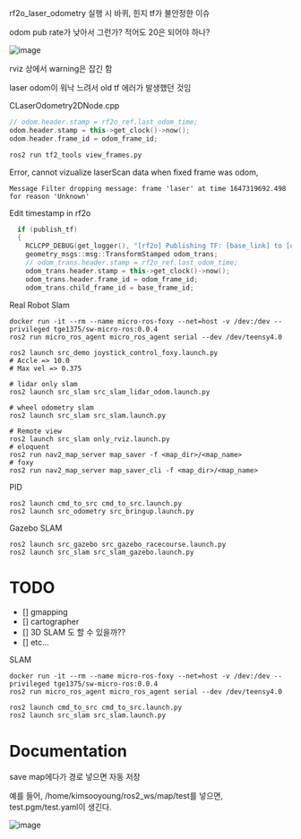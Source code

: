 rf2o_laser_odometry 실행 시 바퀴, 힌지 tf가 불안정한 이슈

odom pub rate가 낮아서 그런가?
적어도 20은 되어야 하나?

![image](https://user-images.githubusercontent.com/12381733/157614490-e2acd839-3113-4642-9272-ea0929fe1a12.png)

rviz 상에서 warning은 잡긴 함

laser odom이 워낙 느려서 old tf 에러가 발생했던 것임

CLaserOdometry2DNode.cpp
```c++
// odom.header.stamp = rf2o_ref.last_odom_time;
odom.header.stamp = this->get_clock()->now();
odom.header.frame_id = odom_frame_id;
```



```bash
ros2 run tf2_tools view_frames.py
```

Error, cannot vizualize laserScan data when fixed frame was odom, 

```
Message Filter dropping message: frame 'laser' at time 1647319692.498 for reason 'Unknown'
```

Edit timestamp in rf2o
```c++
  if (publish_tf)
  {
    RCLCPP_DEBUG(get_logger(), "[rf2o] Publishing TF: [base_link] to [odom]");
    geometry_msgs::msg::TransformStamped odom_trans;
    // odom_trans.header.stamp = rf2o_ref.last_odom_time;
    odom_trans.header.stamp = this->get_clock()->now();
    odom_trans.header.frame_id = odom_frame_id;
    odom_trans.child_frame_id = base_frame_id;
```

Real Robot Slam
```
docker run -it --rm --name micro-ros-foxy --net=host -v /dev:/dev --privileged tge1375/sw-micro-ros:0.0.4
ros2 run micro_ros_agent micro_ros_agent serial --dev /dev/teensy4.0

ros2 launch src_demo joystick_control_foxy.launch.py
# Accle => 10.0
# Max vel => 0.375

# lidar only slam
ros2 launch src_slam src_slam_lidar_odom.launch.py

# wheel odometry slam
ros2 launch src_slam src_slam.launch.py

# Remote view
ros2 launch src_slam only_rviz.launch.py
# eloquent
ros2 run nav2_map_server map_saver -f <map_dir>/<map_name>
# foxy
ros2 run nav2_map_server map_saver_cli -f <map_dir>/<map_name>
```

PID 

```
ros2 launch cmd_to_src cmd_to_src.launch.py
ros2 launch src_odometry src_bringup.launch.py
```

Gazebo SLAM

```
ros2 launch src_gazebo src_gazebo_racecourse.launch.py
ros2 launch src_slam src_slam_gazebo.launch.py
```

# TODO
- [] gmapping
- [] cartographer
- [] 3D SLAM 도 할 수 있을까??
- [] etc...

SLAM

```
docker run -it --rm --name micro-ros-foxy --net=host -v /dev:/dev --privileged tge1375/sw-micro-ros:0.0.4
ros2 run micro_ros_agent micro_ros_agent serial --dev /dev/teensy4.0

ros2 launch cmd_to_src cmd_to_src.launch.py
ros2 launch src_slam src_slam.launch.py
```

# Documentation

save map에다가 경로 넣으면 자동 저장

예를 들어, /home/kimsooyoung/ros2_ws/map/test를 넣으면, test.pgm/test.yaml이 생긴다.

![image](https://user-images.githubusercontent.com/12381733/164704324-b26fb411-e78a-4c69-90b6-bceed81d3976.png)